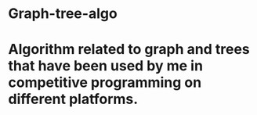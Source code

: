 # Graph-tree-algo
# Algorithm related to graph and trees that have been used by me in competitive programming on different platforms.
